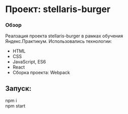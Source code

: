 # Проект: stellaris-burger

### Обзор

Реалзация проекта stellaris-burger в рамках обучения Яндекс.Практикум.
Использовались технологии:

- HTML
- CSS
- JavaScript, ES6
- React
- Сборка проекта: Webpack

## Запуск:
npm i  
npm start
